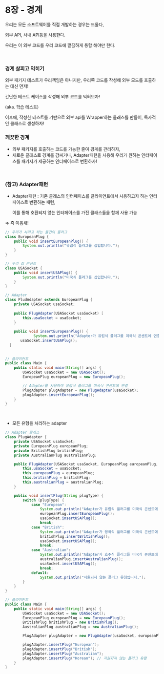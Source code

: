 # 8장 - 경계

우리는 모든 소프트웨어를 직접 개발하는 경우는 드물다,

외부 API, 사내 API등을 사용한다.

우리는 이 외부 코드를 우리 코드에 깔끔하게 통합 해야만 한다. 

<br>


### 경계 살피고 익히기

외부 패키지 테스트가 우리책임은 아니지만, 우리쪽 코드를 작성해 외부 모드를 호출하는 대신 먼저!

간단한 테스트 케이스를 작성해 외부 코드를 익혀보자!

(aka. 학습 테스트)

이후에, 작성한 테스트를 기반으로 외부 api를 Wrapper하는 클래스를 만들어, 독자적인 클래스로 생성하자!
<br>


### 깨끗한 경계

- 외부 패키지를 호출하는 코드를 가능한 줄여 경계를 관리하자,
- 새로운 클래스로 경계를 감싸거나, Adapter패턴을 사용해 우리가 원하는 인터페이스를 패키지가 제공하는 인터페이스로 변환하자!

<br>


### (참고) Adapter패턴

- Adapter패턴 : 기존 클래스의 인터페이스를 클라이언트에서 사용하고자 하는 인터페이스로 변환하는 패턴,
    
    이를 통해 호환되지 않는 인터페이스를 가진 클래스들을 함께 사용 가능 
    

⇒ 즉 이음새! 

```java
// 우리가 사려고 하는 물건의 플러그 
class EuropeanPlug {
    public void insertEuropeanPlug() {
        System.out.println("유럽식 플러그를 삽입합니다.");
    }
}

// 우리 집 콘센트
class USASocket {
    public void insertUSAPlug() {
        System.out.println("미국식 플러그를 삽입합니다.");
    }
}

// Adapter 
class PludAdapter extends EuropeanPlug {
	private USASocket usaSocket;
	
	public PlugAdapter(USASocket usaSocket) [
		this.usaSocket = usaSocket;
	}
	
	public void insertEuropeanPlug() {
			 System.out.println("Adapter가 유럽식 플러그를 미국식 콘센트에 연결합니다.");
       usaSocket.insertUSAPlug();
  }
 
 
// 클라이언트
public class Main {
    public static void main(String[] args) {
        USASocket usaSocket = new USASocket();
        EuropeanPlug europeanPlug = new EuropeanPlug();

        // Adapter를 사용하여 유럽식 플러그를 미국식 콘센트에 연결
        PlugAdapter plugAdapter = new PlugAdapter(usaSocket);
        plugAdapter.insertEuropeanPlug();
    }
}
```
<br>


- 모든 유형을 처리하는 adapter

```java
// Adapter 클래스
class PlugAdapter {
    private USASocket usaSocket;
    private EuropeanPlug europeanPlug;
    private BritishPlug britishPlug;
    private AustralianPlug australianPlug;

    public PlugAdapter(USASocket usaSocket, EuropeanPlug europeanPlug, BritishPlug britishPlug, AustralianPlug australianPlug) {
        this.usaSocket = usaSocket;
        this.europeanPlug = europeanPlug;
        this.britishPlug = britishPlug;
        this.australianPlug = australianPlug;
    }

    public void insertPlug(String plugType) {
        switch (plugType) {
            case "European":
                System.out.println("Adapter가 유럽식 플러그를 미국식 콘센트에 연결합니다.");
                europeanPlug.insertEuropeanPlug();
                usaSocket.insertUSAPlug();
                break;
            case "British":
                System.out.println("Adapter가 영국식 플러그를 미국식 콘센트에 연결합니다.");
                britishPlug.insertBritishPlug();
                usaSocket.insertUSAPlug();
                break;
            case "Australian":
                System.out.println("Adapter가 호주식 플러그를 미국식 콘센트에 연결합니다.");
                australianPlug.insertAustralianPlug();
                usaSocket.insertUSAPlug();
                break;
            default:
                System.out.println("지원되지 않는 플러그 유형입니다.");
        }
    }
}

// 클라이언트
public class Main {
    public static void main(String[] args) {
        USASocket usaSocket = new USASocket();
        EuropeanPlug europeanPlug = new EuropeanPlug();
        BritishPlug britishPlug = new BritishPlug();
        AustralianPlug australianPlug = new AustralianPlug();

        PlugAdapter plugAdapter = new PlugAdapter(usaSocket, europeanPlug, britishPlug, australianPlug);

        plugAdapter.insertPlug("European");
        plugAdapter.insertPlug("British");
        plugAdapter.insertPlug("Australian");
        plugAdapter.insertPlug("Korean"); // 지원되지 않는 플러그 유형
    }
}

```
